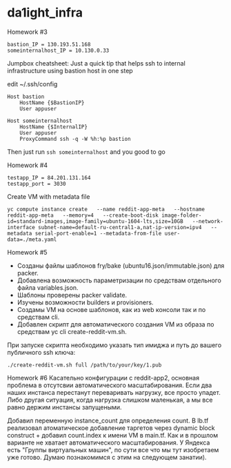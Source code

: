 # da1ight_infra

Homework #3

```
bastion_IP = 130.193.51.168
someinternalhost_IP = 10.130.0.33
```

Jumpbox cheatsheet:
Just a quick tip that helps ssh to internal infrastructure using bastion host in one step

edit ~/.ssh/config

```
Host bastion
    HostName {$BastionIP}
    User appuser

Host someinternalhost
    HostName {$InternalIP}
    User appuser
    ProxyCommand ssh -q -W %h:%p bastion
```

Then just run `ssh someinternalhost` and you good to go

Homework #4

```
testapp_IP = 84.201.131.164
testapp_port = 3030
```

Create VM with metadata file
```
yc compute instance create   --name reddit-app-meta   --hostname reddit-app-meta   --memory=4   --create-boot-disk image-folder-id=standard-images,image-family=ubuntu-1604-lts,size=10GB   --network-interface subnet-name=default-ru-central1-a,nat-ip-version=ipv4   --metadata serial-port-enable=1 --metadata-from-file user-data=./meta.yaml
```

Homework #5
* Созданы файлы шаблонов fry/bake (ubuntu16.json/immutable.json) для packer.
* Добавлена возможность параметризации по средствам отдельного файла variables.json.
* Шаблоны проверены packer validate.
* Изучены возможности builders и provisioners.
* Создамы VM на основе шаблонов, как из web консоли так и по средствам cli.
* Добавлен скрипт для автоматического создания VM из образа по средствам yc cli create-reddit-vm.sh.

При запуске скрипта необходимо указать тип имиджа и путь до вашего публичного ssh ключа:

```
./create-reddit-vm.sh full /path/to/your/key/1.pub
```

Homework #6
Касательно конфигурации с reddit-app2, основная проблема в отсутсвии автоматического масштабирования. Если два наших инстанса перестанут переваривать нагрузку, все просто упадет. Либо другая ситуация, когда нагрузка слишком маленькая, а мы все равно держим инстансы запущеными.

Добавил переменную instance_count для определения count. В lb.tf реализовал атоматическое добавление таргетов через dynamic block construct + добавил count.index к имени VM в main.tf. Как и в прошлом варианте не хватает автоматического масштабирования. У Яндекса есть "Группы виртуальных машин", по сути все что мы тут изобретаем уже готово. Думаю познакомимся с этим на следующем занатии).
